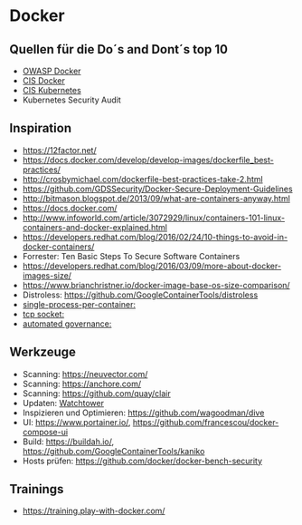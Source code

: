 # Docker

## Quellen für die Do´s and Dont´s top 10

* [OWASP Docker](https://cheatsheetseries.owasp.org/cheatsheets/Docker_Security_Cheat_Sheet.html)
* [CIS Docker](https://www.cisecurity.org/benchmark/docker/)
* [CIS Kubernetes](https://www.cisecurity.org/benchmark/kubernetes/)
* Kubernetes Security Audit


## Inspiration

* https://12factor.net/
* https://docs.docker.com/develop/develop-images/dockerfile_best-practices/
* http://crosbymichael.com/dockerfile-best-practices-take-2.html
* https://github.com/GDSSecurity/Docker-Secure-Deployment-Guidelines
* http://bitmason.blogspot.de/2013/09/what-are-containers-anyway.html
* https://docs.docker.com/
* http://www.infoworld.com/article/3072929/linux/containers-101-linux-containers-and-docker-explained.html
* https://developers.redhat.com/blog/2016/02/24/10-things-to-avoid-in-docker-containers/
* Forrester: Ten Basic Steps To Secure Software Containers
* https://developers.redhat.com/blog/2016/03/09/more-about-docker-images-size/
* https://www.brianchristner.io/docker-image-base-os-size-comparison/
* Distroless: https://github.com/GoogleContainerTools/distroless
* [single-process-per-container:](https://devops.stackexchange.com/questions/447/why-it-is-recommended-to-run-only-one-process-in-a-container)
* [tcp socket:](https://www.imperva.com/blog/hundreds-of-vulnerable-docker-hosts-exploited-by-cryptocurrency-miners/)
* [automated governance:](https://www.youtube.com/watch?v=U4cHbXYy1FQ)

## Werkzeuge

* Scanning: https://neuvector.com/
* Scanning: https://anchore.com/
* Scanning: https://github.com/quay/clair
* Updaten: [Watchtower](https://containrrr.dev/watchtower/)
* Inspizieren und Optimieren: https://github.com/wagoodman/dive
* UI: https://www.portainer.io/, https://github.com/francescou/docker-compose-ui
* Build: https://buildah.io/, https://github.com/GoogleContainerTools/kaniko
* Hosts prüfen: https://github.com/docker/docker-bench-security

## Trainings
* https://training.play-with-docker.com/
